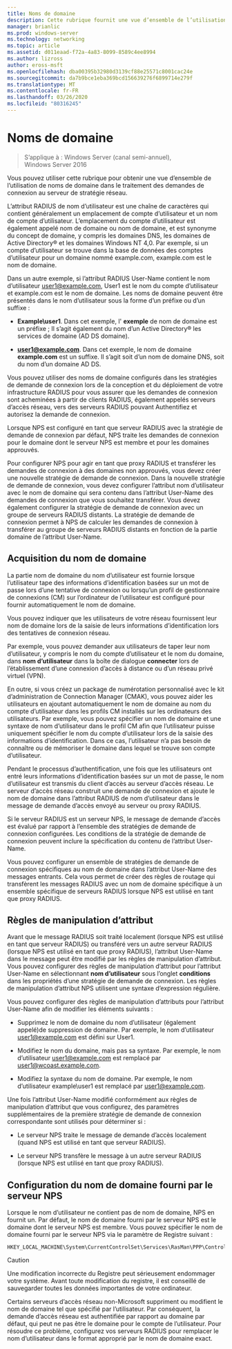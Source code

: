 ```yaml
---
title: Noms de domaine
description: Cette rubrique fournit une vue d’ensemble de l’utilisation de noms de domaine dans le traitement des demandes de connexion du serveur de stratégie réseau dans Windows Server 2016.
manager: brianlic
ms.prod: windows-server
ms.technology: networking
ms.topic: article
ms.assetid: d011eaad-f72a-4a83-8099-8589c4ee8994
ms.author: lizross
author: eross-msft
ms.openlocfilehash: dba00395b32980d3139cf88e25571c8001cac24e
ms.sourcegitcommit: da7b9bce1eba369bcd156639276f6899714e279f
ms.translationtype: MT
ms.contentlocale: fr-FR
ms.lasthandoff: 03/26/2020
ms.locfileid: "80316245"
---
```

# <a name="realm-names"></a>Noms de domaine

>S’applique à : Windows Server (canal semi-annuel), Windows Server 2016


Vous pouvez utiliser cette rubrique pour obtenir une vue d’ensemble de l’utilisation de noms de domaine dans le traitement des demandes de connexion au serveur de stratégie réseau.

L’attribut RADIUS de nom d’utilisateur est une chaîne de caractères qui contient généralement un emplacement de compte d’utilisateur et un nom de compte d’utilisateur. L’emplacement du compte d’utilisateur est également appelé nom de domaine ou nom de domaine, et est synonyme du concept de domaine, y compris les domaines DNS, les domaines de Active Directory® et les domaines Windows NT 4,0. Par exemple, si un compte d’utilisateur se trouve dans la base de données des comptes d’utilisateur pour un domaine nommé example.com, example.com est le nom de domaine.

Dans un autre exemple, si l’attribut RADIUS User-Name contient le nom d’utilisateur user1@example.com, User1 est le nom du compte d’utilisateur et example.com est le nom de domaine. Les noms de domaine peuvent être présentés dans le nom d’utilisateur sous la forme d’un préfixe ou d’un suffixe :

- **Example\user1**. Dans cet exemple, l' **exemple** de nom de domaine est un préfixe ; Il s’agit également du nom d’un Active Directory&reg; les services de domaine \(AD DS domaine\).

- <strong>user1@example.com</strong>. Dans cet exemple, le nom de domaine **example.com** est un suffixe. Il s’agit soit d’un nom de domaine DNS, soit du nom d’un domaine AD DS.

Vous pouvez utiliser des noms de domaine configurés dans les stratégies de demande de connexion lors de la conception et du déploiement de votre infrastructure RADIUS pour vous assurer que les demandes de connexion sont acheminées à partir de clients RADIUS, également appelés serveurs d’accès réseau, vers des serveurs RADIUS pouvant Authentifiez et autorisez la demande de connexion.

Lorsque NPS est configuré en tant que serveur RADIUS avec la stratégie de demande de connexion par défaut, NPS traite les demandes de connexion pour le domaine dont le serveur NPS est membre et pour les domaines approuvés.

Pour configurer NPS pour agir en tant que proxy RADIUS et transférer les demandes de connexion à des domaines non approuvés, vous devez créer une nouvelle stratégie de demande de connexion. Dans la nouvelle stratégie de demande de connexion, vous devez configurer l’attribut nom d’utilisateur avec le nom de domaine qui sera contenu dans l’attribut User-Name des demandes de connexion que vous souhaitez transférer. Vous devez également configurer la stratégie de demande de connexion avec un groupe de serveurs RADIUS distants. La stratégie de demande de connexion permet à NPS de calculer les demandes de connexion à transférer au groupe de serveurs RADIUS distants en fonction de la partie domaine de l’attribut User-Name.

## <a name="acquiring-the-realm-name"></a>Acquisition du nom de domaine

La partie nom de domaine du nom d’utilisateur est fournie lorsque l’utilisateur tape des informations d’identification basées sur un mot de passe lors d’une tentative de connexion ou lorsqu’un profil de gestionnaire de connexions (CM) sur l’ordinateur de l’utilisateur est configuré pour fournir automatiquement le nom de domaine.

Vous pouvez indiquer que les utilisateurs de votre réseau fournissent leur nom de domaine lors de la saisie de leurs informations d’identification lors des tentatives de connexion réseau.

Par exemple, vous pouvez demander aux utilisateurs de taper leur nom d’utilisateur, y compris le nom du compte d’utilisateur et le nom du domaine, dans **nom d’utilisateur** dans la boîte de dialogue **connecter** lors de l’établissement d’une connexion d’accès à distance ou d’un réseau privé virtuel (VPN).

En outre, si vous créez un package de numérotation personnalisé avec le kit d’administration de Connection Manager (CMAK), vous pouvez aider les utilisateurs en ajoutant automatiquement le nom de domaine au nom du compte d’utilisateur dans les profils CM installés sur les ordinateurs des utilisateurs. Par exemple, vous pouvez spécifier un nom de domaine et une syntaxe de nom d’utilisateur dans le profil CM afin que l’utilisateur puisse uniquement spécifier le nom du compte d’utilisateur lors de la saisie des informations d’identification. Dans ce cas, l’utilisateur n’a pas besoin de connaître ou de mémoriser le domaine dans lequel se trouve son compte d’utilisateur.

Pendant le processus d’authentification, une fois que les utilisateurs ont entré leurs informations d’identification basées sur un mot de passe, le nom d’utilisateur est transmis du client d’accès au serveur d’accès réseau. Le serveur d’accès réseau construit une demande de connexion et ajoute le nom de domaine dans l’attribut RADIUS de nom d’utilisateur dans le message de demande d’accès envoyé au serveur ou proxy RADIUS.

Si le serveur RADIUS est un serveur NPS, le message de demande d’accès est évalué par rapport à l’ensemble des stratégies de demande de connexion configurées. Les conditions de la stratégie de demande de connexion peuvent inclure la spécification du contenu de l’attribut User-Name.

Vous pouvez configurer un ensemble de stratégies de demande de connexion spécifiques au nom de domaine dans l’attribut User-Name des messages entrants. Cela vous permet de créer des règles de routage qui transfèrent les messages RADIUS avec un nom de domaine spécifique à un ensemble spécifique de serveurs RADIUS lorsque NPS est utilisé en tant que proxy RADIUS.

## <a name="attribute-manipulation-rules"></a>Règles de manipulation d’attribut

Avant que le message RADIUS soit traité localement (lorsque NPS est utilisé en tant que serveur RADIUS) ou transféré vers un autre serveur RADIUS (lorsque NPS est utilisé en tant que proxy RADIUS), l’attribut User-Name dans le message peut être modifié par les règles de manipulation d’attribut. Vous pouvez configurer des règles de manipulation d’attribut pour l’attribut User-Name en sélectionnant **nom d’utilisateur** sous l’onglet **conditions** dans les propriétés d’une stratégie de demande de connexion. Les règles de manipulation d’attribut NPS utilisent une syntaxe d’expression régulière.

Vous pouvez configurer des règles de manipulation d’attributs pour l’attribut User-Name afin de modifier les éléments suivants :

- Supprimez le nom de domaine du nom d’utilisateur \(également appelé\)de suppression de domaine. Par exemple, le nom d’utilisateur user1@example.com est défini sur User1.

- Modifiez le nom du domaine, mais pas sa syntaxe. Par exemple, le nom d’utilisateur user1@example.com est remplacé par user1@wcoast.example.com.

- Modifiez la syntaxe du nom de domaine. Par exemple, le nom d’utilisateur example\user1 est remplacé par user1@example.com.

Une fois l’attribut User-Name modifié conformément aux règles de manipulation d’attribut que vous configurez, des paramètres supplémentaires de la première stratégie de demande de connexion correspondante sont utilisés pour déterminer si :

- Le serveur NPS traite le message de demande d’accès localement (quand NPS est utilisé en tant que serveur RADIUS).

- Le serveur NPS transfère le message à un autre serveur RADIUS (lorsque NPS est utilisé en tant que proxy RADIUS).

## <a name="configuring-the-nps-supplied-domain-name"></a>Configuration du nom de domaine fourni par le serveur NPS

Lorsque le nom d’utilisateur ne contient pas de nom de domaine, NPS en fournit un. Par défaut, le nom de domaine fourni par le serveur NPS est le domaine dont le serveur NPS est membre. Vous pouvez spécifier le nom de domaine fourni par le serveur NPS via le paramètre de Registre suivant :

    
    HKEY_LOCAL_MACHINE\System\CurrentControlSet\Services\RasMan\PPP\ControlProtocols\BuiltIn\DefaultDomain
    

>[!CAUTION]
>Une modification incorrecte du Registre peut sérieusement endommager votre système. Avant toute modification du registre, il est conseillé de sauvegarder toutes les données importantes de votre ordinateur.

Certains serveurs d’accès réseau non-Microsoft suppriment ou modifient le nom de domaine tel que spécifié par l’utilisateur. Par conséquent, la demande d’accès réseau est authentifiée par rapport au domaine par défaut, qui peut ne pas être le domaine pour le compte de l’utilisateur. Pour résoudre ce problème, configurez vos serveurs RADIUS pour remplacer le nom d’utilisateur dans le format approprié par le nom de domaine exact.
